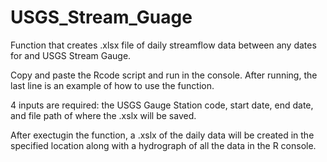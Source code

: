 # USGS_Stream_Guage
Function that creates .xlsx file of daily streamflow data between any dates for and USGS Stream Gauge.

Copy and paste the Rcode script and run in the console. After running, the last line is an example of how to use the function. 

4 inputs are required: the USGS Gauge Station code, start date, end date, and file path of where the .xslx will be saved. 

After exectugin the function, a .xslx of the daily data will be created in the specified location along with a hydrograph of all the data in the R console.
